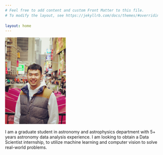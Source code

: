 ```yaml
---
# Feel free to add content and custom Front Matter to this file.
# To modify the layout, see https://jekyllrb.com/docs/themes/#overriding-theme-defaults

layout: home
---
```

<img src="assets/img/2019NY.jpg" alt="2019NY" width="200"/>

I am a graduate student in astronomy and astrophysics department with 5+ years astronomy data analysis experience. I am looking to obtain a Data Scientist internship, to utilize machine learning and computer vision to solve real-world problems.
